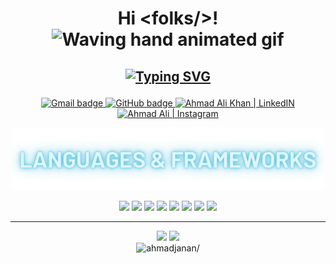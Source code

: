 <h1 align="center">Hi &lt;folks/&gt;! 
         <img src="https://raw.githubusercontent.com/nixin72/nixin72/master/wave.gif" 
         alt="Waving hand animated gif"
         height="45"
         width="45" />
</h1>

 <h2 align="center">

  [![Typing SVG](https://readme-typing-svg.herokuapp.com?font=firacode&color=%235BCDEC&size=26&duration=2500&center=true&vCenter=true&lines=This+is+Ahmad+Ali+Khan;Software+Engineer;Backend+Developer;AI/ML+Enthusiast)](https://git.io/typing-svg)
    </h2>


<p align="center">
  <a href="mailto:ahmadalica18@gmail.com">
    <img src="https://img.shields.io/badge/gmail-%23E34F26.svg?style=for-the-badge&logo=gmail&logoColor=white" alt="Gmail badge" />
  </a>
  <a href="https://github.com/ahmadjanan?tab=followers">
    <img src="https://img.shields.io/github/followers/ahmadjanan?label=GitHub&logo=GitHub&style=for-the-badge" alt="GitHub badge" />
  </a>
  <a href="https://www.linkedin.com/in/ahmadjanan/" target="_blank">
    <img alt="Ahmad Ali Khan | LinkedIN"  src="https://img.shields.io/badge/linkedin-%230077B5.svg?&style=for-the-badge&logo=linkedin&logoColor=white" />
  </a>
  <a href="https://www.instagram.com/ahmadjanan_" target="_blank">
    <img alt="Ahmad Ali | Instagram"  src="https://img.shields.io/badge/instagram-%23E4405F.svg?&style=for-the-badge&logo=instagram&logoColor=white" />
  </a>
</p>

<div align="center"> 
  <img src="https://github.com/Alwaz/Alwaz/blob/main/images/Framwo.png"  width="500" >
</div>

<p align="center">
     <img src="https://img.shields.io/badge/aws-%23E34F26.svg?style=for-the-badge&logo=amazonaws"/>
     <img src="https://img.shields.io/badge/docker-%23E34F26.svg?style=for-the-badge&logo=docker"/>
     <img src="https://img.shields.io/badge/circleci-%231572B6.svg?style=for-the-badge&logo=circleci"/>
     <img src="https://img.shields.io/badge/python-3670A0?style=for-the-badge&logo=python&logoColor=ffdd54"/>
     <img src="https://img.shields.io/badge/django-3670A0?style=for-the-badge&logo=django"/>
     <img src="https://img.shields.io/badge/pandas-%230081CB.svg?style=for-the-badge&logo=pandas"/>
     <img src="https://shields.io/badge/react-black?logo=react&style=for-the-badge" />
     <img src="https://img.shields.io/badge/Linux-FCC624?style=for-the-badge&logo=linux&logoColor=black" />
</p>

<hr>

<p align="center">
  <img width="400px" src="https://github-readme-stats.vercel.app/api?username=ahmadjanan&count_private=true&include_all_commits=true&show_icons=true&theme=radical&hide_border=true&bg_color=1F222E" />
  <img width="400px" src="https://github-readme-streak-stats.herokuapp.com?user=ahmadjanan&theme=radical&hide_border=true&fire=C77800&ring=DD910B&background=1F222E" />
  <br><img src="https://komarev.com/ghpvc/?username=ahmadjanan&style=flat&color=blueviolet" alt=ahmadjanan/>
</p>

